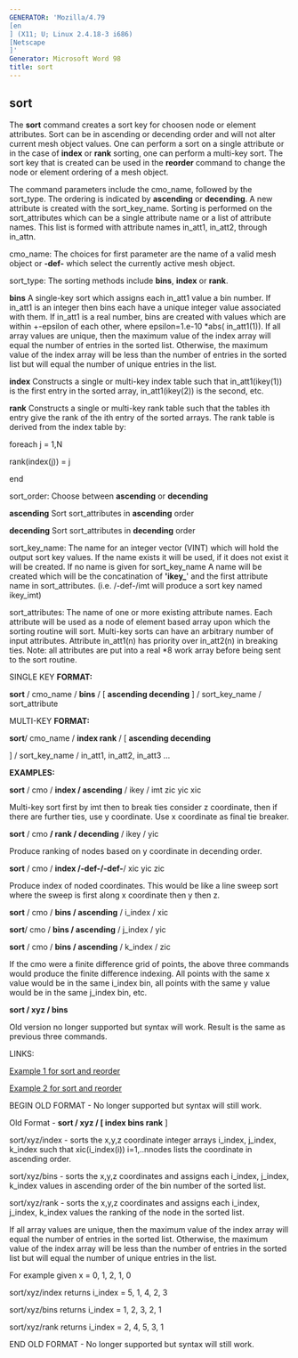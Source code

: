 ```yaml
---
GENERATOR: 'Mozilla/4.79 
[en
] (X11; U; Linux 2.4.18-3 i686) 
[Netscape
]'
Generator: Microsoft Word 98
title: sort
---
```


sort
----

 The **sort** command creates a sort key for choosen node or element
 attributes. Sort can be in ascending or decending order and will not
 alter current mesh object values. One can perform a sort on a single
 attribute or in the case of **index** or **rank** sorting, one can
 perform a multi-key sort. The sort key that is created can be used in
 the **reorder** command to change the node or element ordering of a
 mesh object.




 The command parameters include the cmo\_name, followed by the
 sort\_type. The ordering is indicated by **ascending** or
 **decending**. A new attribute is created with the sort\_key\_name.
 Sorting is performed on the sort\_attributes which can be a single
 attribute name or a list of attribute names. This list is formed with
 attribute names in\_att1, in\_att2, through in\_attn.





cmo\_name: The choices for first parameter are the name of a valid mesh
object or **-def-** which select the currently active mesh object.



sort\_type: The sorting methods include **bins**, **index** or **rank**.

 **bins** A single-key sort which assigns each in\_att1 value a bin
 number. If in\_att1 is an integer then bins each have a unique integer
 value associated with them. If in\_att1 is a real number, bins are
 created with values which are within +-epsilon of each other, where
 epsilon=1.e-10
*abs( in\_att1(1)). If all array values are unique,
 then the maximum value of the index array will equal the number of
 entries in the sorted list. Otherwise, the maximum value of the index
 array will be less than the number of entries in the sorted list but
 will equal the number of unique entries in the list.

 **index** Constructs a single or multi-key index table such that
 in\_att1(ikey(1)) is the first entry in the sorted array,
 in\_att1(ikey(2)) is the second, etc.

 **rank** Constructs a single or multi-key rank table such that the
 tables ith entry give the rank of the ith entry of the sorted arrays.
 The rank table is derived from the index table by:

 foreach j = 1,N

 rank(index(j)) = j

 end



sort\_order: Choose between **ascending** or **decending**

 **ascending** Sort sort\_attributes in **ascending** order

 **decending** Sort sort\_attributes in **decending** order



sort\_key\_name: The name for an integer vector (VINT) which will hold
the output sort key values. If the name exists it will be used, if it
does not exist it will be created. If no name is given for
sort\_key\_name A name will be created which will be the concatination
of **'ikey\_**' and the first attribute name in sort\_attributes. (i.e.
/-def-/imt will produce a sort key named ikey\_imt)



sort\_attributes: The name of one or more existing attribute names. Each
attribute will be used as a node of element based array upon which the
sorting routine will sort. Multi-key sorts can have an arbitrary number
of input attributes. Attribute in\_att1(n) has priority over in\_att2(n)
in breaking ties. Note: all attributes are put into a real
*8 work array
before being sent to the sort routine.

SINGLE KEY **FORMAT:**

 **sort** / cmo\_name / **bins** / 
[ **ascending  decending** 
] /
 sort\_key\_name / sort\_attribute

MULTI-KEY **FORMAT:**

 **sort**/ cmo\_name / **index  rank** / 
[ **ascending  decending**
 
] / sort\_key\_name / in\_att1, in\_att2, in\_att3 ...

**EXAMPLES:**

 **sort** / cmo / **index / ascending** / ikey / imt zic yic xic

 Multi-key sort first by imt then to break ties consider z coordinate,
 then if there are further ties, use y coordinate. Use x coordinate as
 final tie breaker.

 **sort** / cmo **/ rank / decending** / ikey / yic

 Produce ranking of nodes based on y coordinate in decending order.

 **sort** / cmo / **index /-def-/-def-**/ xic yic zic

 Produce index of noded coordinates. This would be like a line sweep
 sort where the sweep is first along x coordinate then y then z.

 **sort** / cmo / **bins / ascending** / i\_index / xic

 **sort**/ cmo / **bins / ascending** / j\_index / yic

 **sort** / cmo / **bins / ascending** / k\_index / zic

 If the cmo were a finite difference grid of points, the above three
 commands would produce the finite difference indexing. All points with
 the same x value would be in the same i\_index bin, all points with
 the same y value would be in the same j\_index bin, etc.

 **sort / xyz / bins**

 Old version no longer supported but syntax will work. Result is the
 same as previous three commands.

LINKS:

 [Example 1 for sort and reorder](sort_lagrit_input_1)

 [Example 2 for sort and reorder](sort_lagrit_input_2)

BEGIN OLD FORMAT - No longer supported but syntax will still work.

Old Format - **sort / xyz / 
[ index  bins  rank** 
]

 sort/xyz/index - sorts the x,y,z coordinate integer arrays i\_index,
 j\_index, k\_index such that xic(i\_index(i)) i=1,..nnodes lists the
 coordinate in ascending order.

 sort/xyz/bins - sorts the x,y,z coordinates and assigns each i\_index,
 j\_index, k\_index values in ascending order of the bin number of the
 sorted list.

 sort/xyz/rank - sorts the x,y,z coordinates and assigns each i\_index,
 j\_index, k\_index values the ranking of the node in the sorted list.

 If all array values are unique, then the maximum value of the index
 array will equal the number of entries in the sorted list. Otherwise,
 the maximum value of the index array will be less than the number of
 entries in the sorted list but will equal the number of unique entries
 in the list.

 For example given x = 0, 1, 2, 1, 0

 sort/xyz/index returns i\_index = 5, 1, 4, 2, 3

 sort/xyz/bins returns i\_index = 1, 2, 3, 2, 1

 sort/xyz/rank returns i\_index = 2, 4, 5, 3, 1

END OLD FORMAT - No longer supported but syntax will still work.

